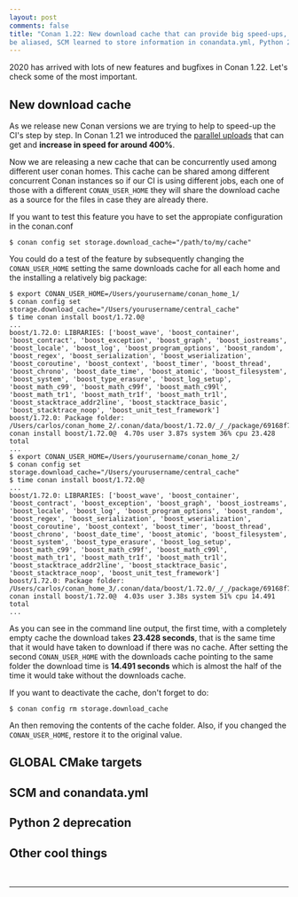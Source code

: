 ```yaml
---
layout: post
comments: false
title: "Conan 1.22: New download cache that can provide big speed-ups, GLOBAL CMake targets can now
be aliased, SCM learned to store information in conandata.yml, Python 2 support is deprecated"
---
```


2020 has arrived with lots of new features and bugfixes in Conan 1.22. Let's check some of the most important.

## New download cache

As we release new Conan versions we are trying to help to speed-up the CI's step by step. In Conan
1.21 we introduced the [parallel
uploads](https://docs.conan.io/en/latest/reference/commands/creator/upload.html?highlight=parallel#conan-upload)
that can get and **increase in speed for around 400%**. 

Now we are releasing a new cache that can be
concurrently used among different user conan homes. This cache can be shared among different
concurrent Conan instances so if our CI is using different jobs, each one of those with a different
`CONAN_USER_HOME` they will share the download cache as a source for the files in case they are
already there.

If you want to test this feature you have to set the appropiate configuration in the conan.conf

```
$ conan config set storage.download_cache="/path/to/my/cache"
```

You could do a test of the feature by subsequently changing the `CONAN_USER_HOME` setting the
same downloads cache for all each home and the installing a relatively big package:

```
$ export CONAN_USER_HOME=/Users/yourusername/conan_home_1/
$ conan config set storage.download_cache="/Users/yourusername/central_cache"
$ time conan install boost/1.72.0@
...
boost/1.72.0: LIBRARIES: ['boost_wave', 'boost_container', 'boost_contract', 'boost_exception', 'boost_graph', 'boost_iostreams', 'boost_locale', 'boost_log', 'boost_program_options', 'boost_random', 'boost_regex', 'boost_serialization', 'boost_wserialization', 'boost_coroutine', 'boost_context', 'boost_timer', 'boost_thread', 'boost_chrono', 'boost_date_time', 'boost_atomic', 'boost_filesystem', 'boost_system', 'boost_type_erasure', 'boost_log_setup', 'boost_math_c99', 'boost_math_c99f', 'boost_math_c99l', 'boost_math_tr1', 'boost_math_tr1f', 'boost_math_tr1l', 'boost_stacktrace_addr2line', 'boost_stacktrace_basic', 'boost_stacktrace_noop', 'boost_unit_test_framework']
boost/1.72.0: Package folder: /Users/carlos/conan_home_2/.conan/data/boost/1.72.0/_/_/package/69168f775732984eb37d785004b6ef25111fe5f9
conan install boost/1.72.0@  4.70s user 3.87s system 36% cpu 23.428 total
...
$ export CONAN_USER_HOME=/Users/yourusername/conan_home_2/
$ conan config set storage.download_cache="/Users/yourusername/central_cache"
$ time conan install boost/1.72.0@
...
boost/1.72.0: LIBRARIES: ['boost_wave', 'boost_container', 'boost_contract', 'boost_exception', 'boost_graph', 'boost_iostreams', 'boost_locale', 'boost_log', 'boost_program_options', 'boost_random', 'boost_regex', 'boost_serialization', 'boost_wserialization', 'boost_coroutine', 'boost_context', 'boost_timer', 'boost_thread', 'boost_chrono', 'boost_date_time', 'boost_atomic', 'boost_filesystem', 'boost_system', 'boost_type_erasure', 'boost_log_setup', 'boost_math_c99', 'boost_math_c99f', 'boost_math_c99l', 'boost_math_tr1', 'boost_math_tr1f', 'boost_math_tr1l', 'boost_stacktrace_addr2line', 'boost_stacktrace_basic', 'boost_stacktrace_noop', 'boost_unit_test_framework']
boost/1.72.0: Package folder: /Users/carlos/conan_home_3/.conan/data/boost/1.72.0/_/_/package/69168f775732984eb37d785004b6ef25111fe5f9
conan install boost/1.72.0@  4.03s user 3.38s system 51% cpu 14.491 total
...
```

As you can see in the command line output, the first time, with a completely empty cache the download
takes **23.428 seconds**, that is the same time that it would have taken to download if there was no
cache. After setting the second `CONAN_USER_HOME` with the downloads cache pointing to the same
folder the download time is **14.491 seconds** which is almost the half of the time it would take
without the downloads cache.

If you want to deactivate the cache, don't forget to do:

```
$ conan config rm storage.download_cache
```

An then removing the contents of the cache folder. Also, if you changed the `CONAN_USER_HOME`,
restore it to the original value.

## GLOBAL CMake targets


## SCM and conandata.yml


## Python 2 deprecation

## Other cool things


<br>

-----------

<br>

